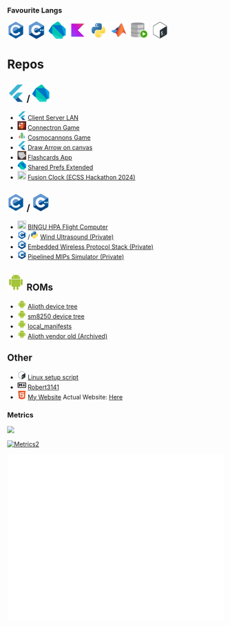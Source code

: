 ### Favourite Langs

<div>
 <img src="https://github.com/devicons/devicon/blob/master/icons/c/c-original.svg" title="C" alt="C" width="40" height="40"/>&nbsp;
 <img src="https://github.com/devicons/devicon/blob/master/icons/cplusplus/cplusplus-original.svg" title="C++" alt="C++" width="40" height="40"/>&nbsp;
 <img src="https://github.com/devicons/devicon/blob/master/icons/dart/dart-original.svg" title="Dart" alt="Dart" width="40" height="40"/>&nbsp;
 <img src="https://github.com/devicons/devicon/blob/master/icons/kotlin/kotlin-original.svg" title="Kotlin" alt="Kotlin" width="40" height="40"/>&nbsp;
 <img src="https://github.com/devicons/devicon/blob/master/icons/python/python-original.svg" title="Python" alt="Python" width="40" height="40"/>&nbsp;
 <img src="https://github.com/devicons/devicon/blob/master/icons/matlab/matlab-original.svg" title="Matlab" alt="Matlab" width="40" height="40"/>&nbsp;
 <img src="https://github.com/devicons/devicon/blob/master/icons/sqldeveloper/sqldeveloper-original.svg" title="SQL" alt="SQL" width="40" height="40"/>&nbsp;
 <!--System Verilog-->
 <img src="https://github.com/devicons/devicon/blob/master/icons/bash/bash-original.svg" title="Bash" alt="Bash" width="40" height="40"/>&nbsp;
 
 
</div>

# Repos

## <img src="https://github.com/devicons/devicon/blob/master/icons/flutter/flutter-original.svg" title="Flutter" alt="Flutter" width="40" height="40"/> / <img src="https://github.com/devicons/devicon/blob/master/icons/dart/dart-original.svg" title="Dart" alt="Dart" width="40" height="40"/>

- <img src="https://github.com/devicons/devicon/blob/master/icons/flutter/flutter-original.svg" title="Flutter" alt="" width="20" height="20"/>&nbsp;[Client Server LAN](https://github.com/Robert3141/client_server_lan)
- <img src="https://raw.githubusercontent.com/Robert3141/Connectron/master/LOGO/Connectron%20Logo.svg" title="Flutter" alt="" width="20" height="20"/>&nbsp;[Connectron Game](https://github.com/Robert3141/Connectron)
- <img src="https://raw.githubusercontent.com/Robert3141/cosmocannons/master/LOGO/ic_product_icon_192px_foregroundx.svg" title="Flutter" alt="" width="20" height="20"/>&nbsp;[Cosmocannons Game](https://github.com/Robert3141/cosmocannons)
- <img src="https://github.com/devicons/devicon/blob/master/icons/flutter/flutter-original.svg" title="Flutter" alt="" width="20" height="20"/>&nbsp;[Draw Arrow on canvas](https://github.com/Robert3141/draw_arrow)
- <img src="https://github.com/Robert3141/Flashcards-App/blob/master/web/icons/Icon-512.png?raw=true" title="Flutter" alt="" width="20" height="20"/>&nbsp;[Flashcards App](https://github.com/Robert3141/Flashcards-App)
- <img src="https://github.com/devicons/devicon/blob/master/icons/dart/dart-original.svg" title="Dart" alt="" width="20" height="20"/>&nbsp;[Shared Prefs Extended](https://github.com/Robert3141/shared_preferences_moretypes)
- <img src="https://github.com/PowerfulBacon/Fusion-Hackathon-2024/blob/main/Icon/logo512.png" title="Fusion Clock" alt="" width="20" height="20"/>&nbsp;[Fusion Clock (ECSS Hackathon 2024)](https://github.com/PowerfulBacon/Fusion-Hackathon-2024)

## <img src="https://github.com/devicons/devicon/blob/master/icons/c/c-original.svg" title="C" alt="C" width="40" height="40"/> / <img src="https://github.com/devicons/devicon/blob/master/icons/cplusplus/cplusplus-original.svg" title="C++" alt="C++" width="40" height="40"/>

- <img src="https://avatars.githubusercontent.com/u/96692659?s=200&v=4" title="SUHPA" alt="" width="20" height="20"/>&nbsp;[BINGU HPA Flight Computer](https://github.com/SUHPA-Software/BINGU-FMS)
- <img src="https://github.com/devicons/devicon/blob/master/icons/c/c-original.svg" title="C" alt="" width="20" height="20"/>&nbsp;/<img src="https://github.com/devicons/devicon/blob/master/icons/python/python-original.svg" title="Python" alt="" width="20" height="20"/>&nbsp;[Wind Ultrasound (Private)](https://github.com/Robert3141/WindUltrasound)
- <img src="https://github.com/devicons/devicon/blob/master/icons/cplusplus/cplusplus-original.svg" title="C++" alt="" width="20" height="20"/>&nbsp;[Embedded Wireless Protocol Stack (Private)](https://github.com/Robert3141/NetworkArchitecture)
- <img src="https://github.com/devicons/devicon/blob/master/icons/cplusplus/cplusplus-original.svg" title="C++" alt="" width="20" height="20"/>&nbsp;[Pipelined MIPs Simulator (Private)](https://github.com/Robert3141/MIPsAssemble)

## <img src="https://github.com/devicons/devicon/blob/master/icons/android/android-original.svg" title="Android" alt="Android" width="40" height="40"/> ROMs

- <img src="https://github.com/devicons/devicon/blob/master/icons/android/android-original.svg" title="Android" alt="" width="20" height="20"/>&nbsp;[Alioth device tree](https://github.com/Robert3141/device_xiaomi_alioth)
- <img src="https://github.com/devicons/devicon/blob/master/icons/android/android-original.svg" title="Android" alt="" width="20" height="20"/>&nbsp;[sm8250 device tree](https://github.com/Robert3141/device_xiaomi_sm8250)
- <img src="https://github.com/devicons/devicon/blob/master/icons/android/android-original.svg" title="Android" alt="" width="20" height="20"/>&nbsp;[local_manifests](https://github.com/Robert3141/local_manifests)
- <img src="https://github.com/devicons/devicon/blob/master/icons/android/android-original.svg" title="Android" alt="" width="20" height="20"/>&nbsp;[Alioth vendor old (Archived)](https://github.com/Robert3141/vendor_xiaomi_alioth-old)

## Other

- <img src="https://github.com/devicons/devicon/blob/master/icons/bash/bash-original.svg" title="Bash" alt="" width="20" height="20"/>&nbsp;[Linux setup script](https://github.com/Robert3141/linux-setup)
- <img src="https://github.com/devicons/devicon/blob/master/icons/markdown/markdown-original.svg" title="MarkDown" alt="" width="20" height="20"/>&nbsp;[Robert3141](https://github.com/Robert3141/Robert3141)
- <img src="https://github.com/devicons/devicon/blob/master/icons/html5/html5-original.svg" title="HTML5" alt="" width="20" height="20"/>&nbsp;[My Website](https://github.com/Robert3141/Robert3141.github.io) Actual Website: [Here](https://Robert3141.github.io)

### Metrics

[![](https://metrics.lecoq.io/Robert3141?template=classic&followup=1&isocalendar=1&languages=1&languages.ignored=javascript&isocalendar.duration=half-year&config.timezone=Europe%2FLondon)](https://robert3141.github.io/)

[![Metrics2](https://github-readme-stats.vercel.app/api/top-langs/?username=Robert3141&theme=highcontrast&layout=compact&hide=javascript)](https://robert3141.github.io/)

[![Metrics3](/github-metrics.svg)](https://robert3141.github.io/)

[website]: https://robert3141.github.io
[repoStats]: https://github-readme-stats.vercel.app/api?username=Robert3141&show_icons=true&theme=dracula&include_all_commits=true&count_private=true
[languageStats]: https://github-readme-stats.vercel.app/api/top-langs/?username=Robert3141&theme=dracula&layout=compact&exclude_repo=Robert3141.github.io&langs_count=6
